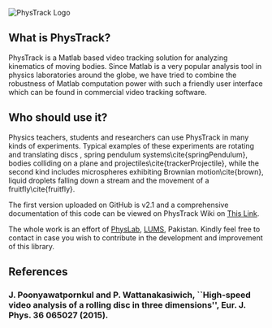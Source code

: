 ![PhysTrack Logo](http://i.imgur.com/fuiAoR3.png)

## What is PhysTrack?

PhysTrack is a Matlab based video tracking solution for analyzing kinematics of moving bodies. Since Matlab is a very popular analysis tool in physics laboratories around the globe, we have tried to combine the robustness of Matlab computation power with such a friendly user interface which can be found in commercial video tracking software.

## Who should use it?

Physics teachers, students and researchers can use PhysTrack in many kinds of experiments. Typical examples of these experiments are rotating and translating discs , spring pendulum systems\cite{springPendulum}, bodies colliding on a plane and projectiles\cite{trackerProjectile}, while the second kind includes microspheres exhibiting Brownian motion\cite{brown}, liquid droplets falling down a stream and the movement of a fruitfly\cite{fruitfly}.

The first version uploaded on GitHub is v2.1 and a comprehensive documentation of this code can be viewed on PhysTrack Wiki on <a href="https://github.com/umartechboy/PhysTrack/wiki">This Link</a>. 

The whole work is an effort of <a href="http://physlab.org/">PhysLab</a>, <a href="https://lums.edu.pk/">LUMS</a>, Pakistan. Kindly feel free to contact in case you wish to contribute in the development and improvement of this library.

## References

### J. Poonyawatpornkul and P. Wattanakasiwich, ``High-speed video analysis of a rolling disc in three dimensions'', Eur. J. Phys. 36 065027 (2015).
